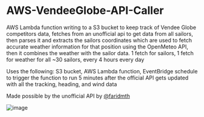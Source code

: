 # AWS-VendeeGlobe-API-Caller
AWS Lambda function writing to a S3 bucket to keep track of Vendee Globe competitors data, fetches from an unofficial api to get data from all sailors, then parses it and extracts the sailors coordinates which are used to fetch accurate weather information for that position using the OpenMeteo API, then it combines the weather with the sailor data. 
1 fetch for sailors, 1 fetch for weather for all ~30 sailors, every 4 hours every day

Uses the following: S3 bucket, AWS Lambda function, EventBridge schedule to trigger the function to run 5 minutes after the official API gets updated with all the tracking, heading, and wind data

Made possible by the unofficial API by [@faridmth](https://github.com/faridmth)


![image](https://github.com/user-attachments/assets/710e504b-c615-4909-bbf7-64a8f15925ff)

